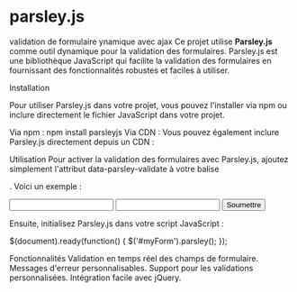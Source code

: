 # parsley.js
validation de formulaire ynamique avec ajax
Ce projet utilise **Parsley.js** comme outil dynamique pour la validation des formulaires. Parsley.js est une bibliothèque JavaScript qui facilite la validation des formulaires en fournissant des fonctionnalités robustes et faciles à utiliser.

Installation

Pour utiliser Parsley.js dans votre projet, vous pouvez l'installer via npm ou inclure directement le fichier JavaScript dans votre projet.

 Via npm :
npm install parsleyjs
Via CDN :
Vous pouvez également inclure Parsley.js directement depuis un CDN :
<script src="https://cdnjs.cloudflare.com/ajax/libs/parsley.js/2.9.2/parsley.min.js"></script>

Utilisation
Pour activer la validation des formulaires avec Parsley.js, ajoutez simplement l'attribut data-parsley-validate à votre balise <form>. Voici un exemple :

<form id="myForm" data-parsley-validate>
    <input type="text" name="username" required data-parsley-minlength="3" />
    <input type="email" name="email" required />
    <button type="submit">Soumettre</button>
</form>
Ensuite, initialisez Parsley.js dans votre script JavaScript :

$(document).ready(function() {
    $('#myForm').parsley();
});

Fonctionnalités
Validation en temps réel des champs de formulaire.
Messages d'erreur personnalisables.
Support pour les validations personnalisées.
Intégration facile avec jQuery.
